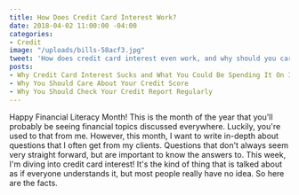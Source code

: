 ```yaml
---
title: How Does Credit Card Interest Work?
date: 2018-04-02 11:00:00 -04:00
categories:
- Credit
image: "/uploads/bills-58acf3.jpg"
tweet: 'How does credit card interest even work, and why should you care? '
posts:
- Why Credit Card Interest Sucks and What You Could Be Spending It On Instead
- Why You Should Care About Your Credit Score
- Why You Should Check Your Credit Report Regularly
---
```


Happy Financial Literacy Month! This is the month of the year that you'll probably be seeing financial topics discussed everywhere. Luckily, you're used to that from me. However, this month, I want to write in-depth about questions that I often get from my clients. Questions that don't always seem very straight forward, but are important to know the answers to. This week, I'm diving into credit card interest! It's the kind of thing that is talked about as if everyone understands it, but most people really have no idea. So here are the facts.

